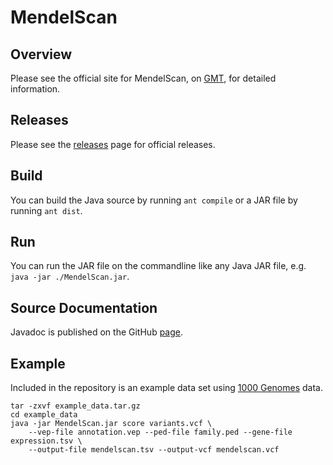# MendelScan

## Overview

Please see the official site for MendelScan, on [GMT][], for detailed information.

[GMT]: http://gmt.genome.wustl.edu/mendelscan/

## Releases

Please see the [releases][] page for official releases.

## Build

You can build the Java source by running `ant compile` or a JAR file by running `ant dist`.

[releases]: https://github.com/genome/mendelscan/releases

## Run

You can run the JAR file on the commandline like any Java JAR file, e.g. `java -jar ./MendelScan.jar`.

## Source Documentation

Javadoc is published on the GitHub [page][gh-pages].

[gh-pages]: http://genome.github.io/mendelscan/

## Example

Included in the repository is an example data set using [1000 Genomes][] data.

    tar -zxvf example_data.tar.gz
    cd example_data
    java -jar MendelScan.jar score variants.vcf \
        --vep-file annotation.vep --ped-file family.ped --gene-file expression.tsv \
        --output-file mendelscan.tsv --output-vcf mendelscan.vcf

[1000 Genomes]: http://www.1000genomes.org
